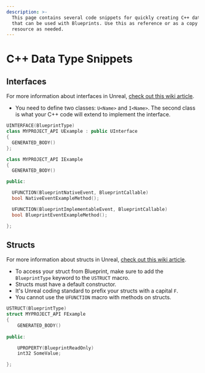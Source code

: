 ```yaml
---
description: >-
  This page contains several code snippets for quickly creating C++ data types
  that can be used with Blueprints. Use this as reference or as a copy + paste
  resource as needed.
---
```


# C++ Data Type Snippets

## Interfaces

For more information about interfaces in Unreal, [check out this wiki article](../wiki-archives/macros-and-data-types/interfaces-in-c++.md).

* You need to define two classes: `U<Name>` and `I<Name>`. The second class is what your C++ code will extend to implement the interface.

```cpp
UINTERFACE(BlueprintType)
class MYPROJECT_API UExample : public UInterface
{
  GENERATED_BODY()
};

class MYPROJECT_API IExample
{
  GENERATED_BODY()

public:

  UFUNCTION(BlueprintNativeEvent, BlueprintCallable)
  bool NativeEventExampleMethod();

  UFUNCTION(BlueprintImplementableEvent, BlueprintCallable)
  bool BlueprintEventExampleMethod();

};
```

## Structs

For more information about structs in Unreal, [check out this wiki article](../wiki-archives/macros-and-data-types/structs-ustructs-theyre-awesome.md).

* To access your struct from Blueprint, make sure to add the `BlueprintType` keyword to the `USTRUCT` macro.
* Structs must have a default constructor.
* It's Unreal coding standard to prefix your structs with a capital `F`.
* You cannot use the `UFUNCTION` macro with methods on structs.

```cpp
USTRUCT(BlueprintType)
struct MYPROJECT_API FExample
{
    GENERATED_BODY()
    
public:

    UPROPERTY(BlueprintReadOnly)
    int32 SomeValue;

};
```

